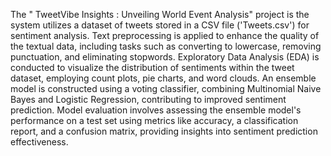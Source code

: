 The " TweetVibe Insights : Unveiling World Event Analysis" project is the system utilizes a dataset of tweets stored in a CSV file ('Tweets.csv') for sentiment analysis. Text preprocessing is applied to enhance the quality of the textual data, including tasks such as converting to lowercase, removing punctuation, and eliminating stopwords. Exploratory Data Analysis (EDA) is conducted to visualize the distribution of sentiments within the tweet dataset, employing count plots, pie charts, and word clouds. An ensemble model is constructed using a voting classifier, combining Multinomial Naive Bayes and Logistic Regression, contributing to improved sentiment prediction. Model evaluation involves assessing the ensemble model's performance on a test set using metrics like accuracy, a classification report, and a confusion matrix, providing insights into sentiment prediction effectiveness.
